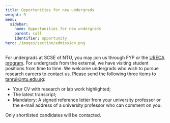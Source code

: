 ```yaml
---
title: Opportunities for new undergrads
weight: 9
menu:
  sidebar:
    name: Opportunities for new undergrads
    parent: call
    identifier: opportunity
hero: /images/section/admission.png
---
```

For undergrads at SCSE of NTU, you may join us through FYP or the [URECA program](https://www.ntu.edu.sg/ureca/Pages/default.aspx). For undergrads from the external, we have visiting student positions from time to time. We welcome undergrads who wish to pursue research careers to contact us. Please send the following three items to tanrui@ntu.edu.sg:

- Your CV with research or lab work highlighted;
- The latest transcript;
- Mandatory: A signed reference letter from your university professor or the e-mail address of a university professor who can comment on you.

Only shortlisted candidates will be contacted.
